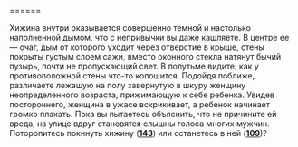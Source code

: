 ======

Хижина внутри оказывается совершенно темной и настолько наполненной дымом, что с непривычки вы даже кашляете. В центре ее — очаг, дым от которого уходит через отверстие в крыше, стены покрыты густым слоем сажи, вместо оконного стекла натянут бычий пузырь, почти не пропускающий свет. В полутьме видите, как у противоположной стены что-то копошится. Подойдя поближе, различаете лежащую на полу завернутую в шкуру женщину неопределенного возраста, прижимающую к себе ребенка. Увидев постороннего, женщина в ужасе вскрикивает, а ребенок начинает громко плакать. Пока вы пытаетесь объяснить, что не причините ей вреда, на улице вдруг становятся слышны голоса многих мужчин. Поторопитесь покинуть хижину ([**143**](#n_143)) или останетесь в ней ([**109**](#n_109))?

